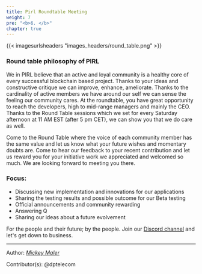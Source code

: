 ```yaml
---
title: Pirl Roundtable Meeting
weight: 7
pre: "<b>6. </b>"
chapter: true
---
```


{{< imagesurlsheaders "images_headers/round_table.png"  >}}



### Round table philosophy of PIRL

We in PIRL believe that an active and loyal community is a healthy core of every successful blockchain based project. Thanks to your ideas and constructive critique we can improve, enhance, ameliorate. Thanks to the cardinality of active members we have around our self we can sense the feeling our community cares. At the roundtable, you have great opportunity to reach the developers, high to mid-range managers and mainly the CEO.
Thanks to the Round Table sessions which we set for every Saturday afternoon at 11 AM EST (after 5 pm CET), we can show you that we do care as well.

Come to the Round Table where the voice of each community member has the same value and let us know what your future wishes and momentary doubts are.  Come to hear our feedback to your recent contribution and let us reward you for your initiative work we appreciated and welcomed so much. We are looking forward to meeting you there.

### Focus:
* Discussing new implementation and innovations for our applications
* Sharing the testing results and possible outcome for our Beta testing
* Official announcements and community rewarding
* Answering Q
* Sharing our ideas about a future evolvement

For the people and their future; by the people. Join our [Discord channel](https://discord.gg/bBNjgWY) and let's get down to business.


---
Author:
_[Mickey Maler](https://twitter.com/MickeyMaler)_

Contributor(s):
@dptelecom
